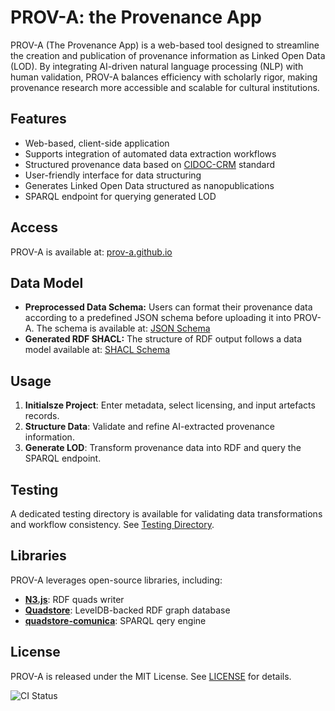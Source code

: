 # PROV-A: the Provenance App

PROV-A (The Provenance App) is a web-based tool designed to streamline the creation and publication of provenance information as Linked Open Data (LOD). By integrating AI-driven natural language processing (NLP) with human validation, PROV-A balances efficiency with scholarly rigor, making provenance research more accessible and scalable for cultural institutions.

## Features
- Web-based, client-side application
- Supports integration of automated data extraction workflows
- Structured provenance data based on [CIDOC-CRM](https://cidoc-crm.org/) standard
- User-friendly interface for data structuring
- Generates Linked Open Data structured as nanopublications
- SPARQL endpoint for querying generated LOD

## Access
PROV-A is available at: [prov-a.github.io](https://prov-a.github.io)

## Data Model
- **Preprocessed Data Schema:** Users can format their provenance data according to a predefined JSON schema before uploading it into PROV-A. The schema is available at: [JSON Schema](https://github.com/prov-a/prov-a.github.io/blob/main/test/test_JSON/schema.json)
- **Generated RDF SHACL:** The structure of RDF output follows a data model available at: [SHACL Schema](https://github.com/prov-a/prov-a.github.io/blob/main/test/test_RDF/shape.ttl)

## Usage
1. **Initialsze Project**: Enter metadata, select licensing, and input artefacts records.
2. **Structure Data**: Validate and refine AI-extracted provenance information.
3. **Generate LOD**: Transform provenance data into RDF and query the SPARQL endpoint.

## Testing
A dedicated testing directory is available for validating data transformations and workflow consistency. See [Testing Directory](https://github.com/prov-a/prov-a.github.io/tree/main/test).

## Libraries
PROV-A leverages open-source libraries, including:
- [**N3.js**](https://github.com/quadstorejs/quadstore): RDF quads writer
- [**Quadstore**](https://github.com/quadstorejs/quadstore): LevelDB-backed RDF graph database
- [**quadstore-comunica**](https://github.com/quadstorejs/quadstore-comunica): SPARQL qery engine

## License
PROV-A is released under the MIT License. See [LICENSE](https://github.com/prov-a/prov-a.github.io/blob/main/LICENSE) for details.

![CI Status](https://github.com/prov-a/prov-a.github.io/actions/workflows/ci.yml/badge.svg)

